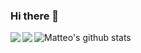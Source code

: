 ### Hi there 👋

![Matteo's github stats](https://github-readme-stats.vercel.app/api?username=matteo1989it&show_icons=true&title_color=fff&icon_color=79ff97&text_color=9f9f9f&bg_color=151515)
<a href="https://github.com/matteo1989it/ExplainableAI">
  <img align="left" src="https://github-readme-stats.vercel.app/api/pin/?username=matteo1989it&repo=ExplainableAI" />
</a>
<a href="https://github.com/matteo1989it/Ansible">
  <img align="left" src="https://github-readme-stats.vercel.app/api/pin/?username=matteo1989it&repo=Ansible" />
</a>
<!--
**matteo1989it/matteo1989it** is a ✨ _special_ ✨ repository because its `README.md` (this file) appears on your GitHub profile.

Here are some ideas to get you started:

- 🔭 I’m currently working on ...
- 🌱 I’m currently learning ...
- 👯 I’m looking to collaborate on ...
- 🤔 I’m looking for help with ...
- 💬 Ask me about ...
- 📫 How to reach me: ...
- 😄 Pronouns: ...
- ⚡ Fun fact: ...
-->
